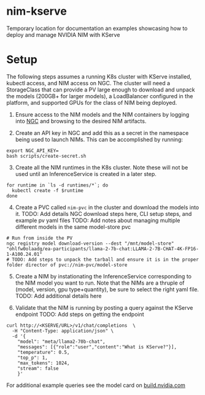 # nim-kserve
Temporary location for documentation an examples showcasing how to deploy and manage NVIDIA NIM with KServe




# Setup

The following steps assumes a running K8s cluster with KServe installed, kubectl access, and NIM access on NGC. The cluster will need a StorageClass that can provide a PV large enough to download and unpack the models (200GB+ for larger models), a LoadBalancer configured in the platform, and supported GPUs for the class of NIM being deployed.

1. Ensure access to the NIM models and the NIM containers by logging into [NGC](ngc.nvidia.com) and browsing to the desired NIM artifacts.

2. Create an API key in NGC and add this as a secret in the namespace being used to launch NIMs. This can be accomplished by running:
```
export NGC_API_KEY=
bash scripts/create-secret.sh
```

3. Create all the NIM runtimes in the K8s cluster. Note these will not be used until an InferenceService is created in a later step.
```
for runtime in `ls -d runtimes/*`; do
  kubectl create -f $runtime
done
```

4. Create a PVC called `nim-pvc` in the cluster and download the models into it.
TODO: Add details NGC download steps here, CLI setup steps, and example pv yaml files
TODO: Add notes about managing multiple different models in the same model-store pvc

```
# Run from inside the PV
ngc registry model download-version --dest "/mnt/model-store" "ohlfw0olaadg/ea-participants/llama-2-7b-chat:LLAMA-2-7B-CHAT-4K-FP16-1-A100.24.01"
# TODO: Add steps to unpack the tarball and ensure it is in the proper folder director of pvc://nim-pvc/model-store
```

5. Create a NIM by instationating the InferenceService corresponding to the NIM model you want to run. Note that the NIMs are a thruple of (model, version, gpu type+quantity), be sure to select the right yaml file.
TODO: Add additional details here 

6. Validate that the NIM is running by posting a query against the KServe endpoint
TODO: Add steps on getting the endpoint

```
curl http://<KSERVE/URL>/v1/chat/completions  \
  -H "Content-Type: application/json" \
  -d '{
    "model": "meta/llama2-70b-chat",
    "messages": [{"role":"user","content":"What is KServe?"}],
    "temperature": 0.5,   
    "top_p": 1,
    "max_tokens": 1024,
    "stream": false 
    }'
```

For additional example queries see the model card on [build.nvidia.com](https://build.nvidia.com/meta/llama3-70b)